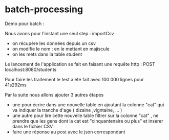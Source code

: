 # batch-processing
Demo pour batch : 

Nous avons pour l'instant une seul step :  importCsv  


- on récupére les données depuis un csv
- on modifie le nom : en le mettant en majiscule
- on les mets dans la table student

Le lancement de l'application se fait  en faisant une requête http : POST localhost:8080/students

Pour faire les traitement le test a été fait avec 100 000 lignes pour 41s292ms


Par la suite nous allons ajouter 3 autres étapes 
- une pour écrire dans une nouvelle table en ajoutant la colonne "cat" qui va indiquer la tranche d'age ( dizaine ,vigntaine, ... )
- une autre pour lire cette nouvelle table filtrer sur la colonne "cat" , ne prendre que les gens dont la cat est "cinquantenaire ou plus" et inserer dans le fichier CSV.
- faire une réponse au post avec le json correspondant 

